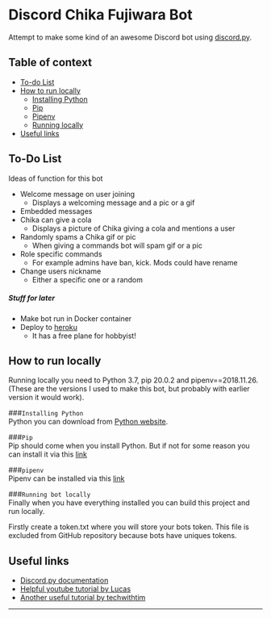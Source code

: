# Discord Chika Fujiwara Bot
Attempt to make some kind of an awesome Discord bot using [discord.py](https://discordpy.readthedocs.io/en/latest/).

## Table of context 
- [To-do List](#to-do-list)
- [How to run locally](#how-to-run-locally)
    - [Installing Python](#installing-python)
    - [Pip](#pip)
    - [Pipenv](#pipenv)
    - [Running locally](#running-bot-locally)
- [Useful links](#useful-links)

## To-Do List
Ideas of function for this bot

* Welcome message on user joining
    * Displays a welcoming message and a pic or a gif
* Embedded messages
* Chika can give a cola
    * Displays a picture of Chika giving a cola and mentions a user
* Randomly spams a Chika gif or pic
    * When giving a commands bot will spam gif or a pic
* Role specific commands
    * For example admins have ban, kick. Mods could have rename
* Change users nickname
    * Either a specific one or a random

##### Stuff for later
* Make bot run in Docker container
* Deploy to [heroku](https://www.heroku.com/)
    * It has a free plane for hobbyist!
    
## How to run locally
Running locally you need to Python 3.7, pip 20.0.2 and pipenv==2018.11.26. (These are the versions I used to make
 this bot, but probably with earlier version it would work).

###`Installing Python`  
Python you can download from [Python website](https://www.python.org/downloads/).

###`Pip`  
Pip should come when you install Python. But if not for some reason you can install it via this [link](https://pip.pypa.io/en/stable/installing/)

###`pipenv`  
Pipenv can be installed via this [link](https://pipenv-fork.readthedocs.io/en/latest/install.html#pragmatic-installation-of-pipenv)

###`Running bot locally`  
Finally when you have everything installed you can build this project and run locally. 


Firstly create a token.txt where you will store your bots token. This file is excluded from GitHub repository because
 bots have uniques tokens.  
## Useful links
* [Discord.py documentation](https://discordpy.readthedocs.io/en/latest/)
* [Helpful youtube tutorial by Lucas](https://www.youtube.com/watch?v=nW8c7vT6Hl4&list=PLW3GfRiBCHOhfVoiDZpSz8SM_HybXRPzZ)
* [Another useful tutorial by techwithtim](https://techwithtim.net/tutorials/discord-py/)
---